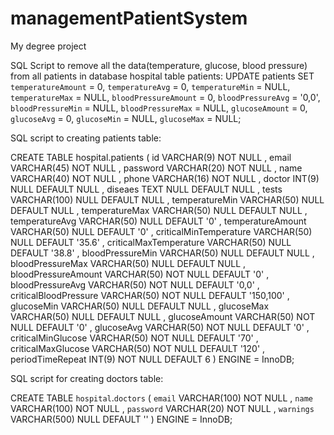 # managementPatientSystem
My degree project


SQL Script to remove all the data(temperature, glucose, blood pressure) from all patients in database hospital table patients:
UPDATE patients SET `temperatureAmount` = 0, `temperatureAvg` = 0, `temperatureMin` = NULL, `temperatureMax` = NULL, `bloodPressureAmount` = 0,
`bloodPressureAvg` = '0,0', `bloodPressureMin` = NULL, `bloodPressureMax` = NULL, `glucoseAmount` = 0, `glucoseAvg` = 0, `glucoseMin` = NULL,
 `glucoseMax` = NULL;
 


SQL script to creating patients table:

CREATE TABLE hospital.patients ( id VARCHAR(9) NOT NULL , email VARCHAR(45) NOT NULL , password VARCHAR(20) NOT NULL , name VARCHAR(40) NOT NULL , phone VARCHAR(16) NOT NULL , doctor INT(9) NULL DEFAULT NULL , diseaes TEXT NULL DEFAULT NULL , tests VARCHAR(100) NULL DEFAULT NULL , temperatureMin VARCHAR(50) NULL DEFAULT NULL , temperatureMax VARCHAR(50) NULL DEFAULT NULL , temperatureAvg VARCHAR(50) NULL DEFAULT '0' , temperatureAmount VARCHAR(50) NULL DEFAULT '0' , criticalMinTemperature VARCHAR(50) NULL DEFAULT '35.6' , criticalMaxTemperature VARCHAR(50) NULL DEFAULT '38.8' , bloodPressureMin VARCHAR(50) NULL DEFAULT NULL , bloodPressureMax VARCHAR(50) NULL DEFAULT NULL , bloodPressureAmount VARCHAR(50) NOT NULL DEFAULT '0' , bloodPressureAvg VARCHAR(50) NOT NULL DEFAULT '0,0' , criticalBloodPressure VARCHAR(50) NOT NULL DEFAULT '150,100' , glucoseMin VARCHAR(50) NULL DEFAULT NULL , glucoseMax VARCHAR(50) NULL DEFAULT NULL , glucoseAmount VARCHAR(50) NOT NULL DEFAULT '0' , glucoseAvg VARCHAR(50) NOT NULL DEFAULT '0' , criticalMinGlucose VARCHAR(50) NOT NULL DEFAULT '70' , criticalMaxGlucose VARCHAR(50) NOT NULL DEFAULT '120' , periodTimeRepeat INT(9) NOT NULL DEFAULT 6 ) ENGINE = InnoDB;




SQL script for creating doctors table:

CREATE TABLE `hospital`.`doctors` ( `email` VARCHAR(100) NOT NULL , `name` VARCHAR(100) NOT NULL , `password` VARCHAR(20) NOT NULL , `warnings` VARCHAR(500) NULL DEFAULT '' ) ENGINE = InnoDB;


